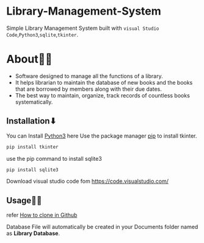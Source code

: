 # Library-Management-System
Simple Library Management System built with `visual Studio Code`,`Python3`,`sqlite`,`tkinter`.

About💁‍♂️
=====

* Software designed to manage all the functions of a library. 
* It helps librarian to maintain the database of new books and the books that are borrowed by members along with their due dates.
* The best way to maintain, organize, track records of countless books systematically.

## Installation⬇︎
You can Install [Python3](https://www.python.org/) here
Use the package manager [pip](https://pip.pypa.io/en/stable/) to install tkinter.

```bash
pip install tkinter
```

use the pip command to install sqlite3
```bash
pip install sqlite3
```
Download visual studio code fom https://code.visualstudio.com/


## Usage🧑‍💻
refer [How to clone in Github](https://docs.github.com/en/repositories/creating-and-managing-repositories/cloning-a-repository)

Database File will automatically be created in your Documents folder named as **Library Database**.
